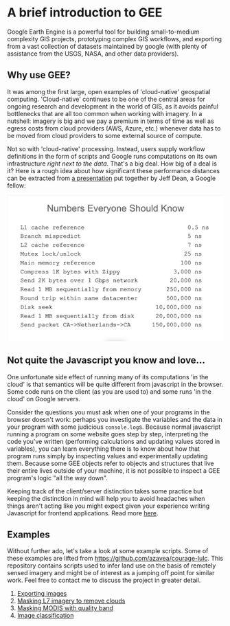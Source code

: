 # A brief introduction to GEE

Google Earth Engine is a powerful tool for building small-to-medium complexity GIS
projects, prototyping complex GIS workflows, and exporting from a vast collection
of datasets maintained by google (with plenty of assistance from the USGS, NASA,
and other data providers).


## Why use GEE?

It was among the first large, open examples of 'cloud-native' geospatial computing.
'Cloud-native' continues to be one of the central areas for ongoing research and
development in the world of GIS, as it avoids painful bottlenecks that are all too
common when working with imagery. In a nutshell: imagery is big and we pay a premium
in terms of time as well as egress costs from cloud providers (AWS, Azure, etc.)
whenever data has to be moved from cloud providers to some external source of
compute.

Not so with 'cloud-native' processing. Instead, users supply workflow definitions
in the form of scripts and Google runs computations on its own infrastructure
*right next to the data*. That's a big deal. How big of a deal is it? Here is a
rough idea about how significant these performance distances can be extracted from
[a presentation](http://www.cs.cornell.edu/projects/ladis2009/talks/dean-keynote-ladis2009.pdf)
put together by Jeff Dean, a Google fellow:

![data retrieval performance](performance.png)


## Not quite the Javascript you know and love...

One unfortunate side effect of running many of its computations 'in the cloud'
is that semantics will be quite different from javascript in the browser. Some code runs
on the client (as you are used to) and some runs 'in the cloud' on Google servers.

Consider the questions you must ask when one of your programs in the browser doesn't work:
perhaps you investigate the variables and the data in your program with some judicious
`console.log`s. Because normal javascript running a program on some website goes step
by step, interpreting the code you've written (performing calculations and updating
values stored in variables), you can learn everything there is to know about how that
program runs simply by inspecting values and experimentally updating them. Because some
GEE objects refer to objects and structures that live their entire lives outside of your
machine, it is not possible to inspect a GEE program's logic "all the way down".

Keeping track of the client/server distinction takes some practice but keeping the distinction
in mind will help you to avoid headaches when things aren't acting like you might expect
given your experience writing Javascript for frontend applications.
Read more [here](https://developers.google.com/earth-engine/guides/client_server).

## Examples

Without further ado, let's take a look at some example scripts. Some of these examples are
lifted from https://github.com/azavea/courage-lulc. This repository contains scripts used
to infer land use on the basis of remotely sensed imagery and might be of interest as a
jumping off point for similar work. Feel free to contact me to discuss the project in
greater detail.

1. [Exporting images](https://github.com/azavea/courage-lulc/blob/master/modis-bootstrap/gee-scripts/watermask-export.js)
2. [Masking L7 imagery to remove clouds](https://github.com/azavea/courage-lulc/blob/master/modis-bootstrap/gee-scripts/l7-export.js)
3. [Masking MODIS with quality band](https://github.com/azavea/courage-lulc/blob/master/modis-bootstrap/gee-scripts/modis-export.js)
4. [Image classification](https://developers.google.com/earth-engine/apidocs/ee-classifier-smilerandomforest#examples)